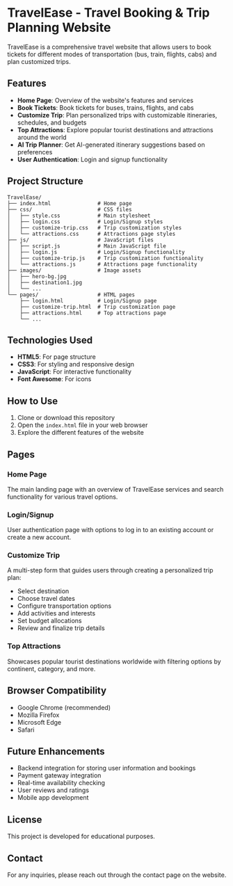 # TravelEase - Travel Booking & Trip Planning Website

TravelEase is a comprehensive travel website that allows users to book tickets for different modes of transportation (bus, train, flights, cabs) and plan customized trips.

## Features

- **Home Page**: Overview of the website's features and services
- **Book Tickets**: Book tickets for buses, trains, flights, and cabs
- **Customize Trip**: Plan personalized trips with customizable itineraries, schedules, and budgets
- **Top Attractions**: Explore popular tourist destinations and attractions around the world
- **AI Trip Planner**: Get AI-generated itinerary suggestions based on preferences
- **User Authentication**: Login and signup functionality

## Project Structure

```
TravelEase/
├── index.html               # Home page
├── css/                     # CSS files
│   ├── style.css            # Main stylesheet
│   ├── login.css            # Login/Signup styles
│   ├── customize-trip.css   # Trip customization styles
│   └── attractions.css      # Attractions page styles
├── js/                      # JavaScript files
│   ├── script.js            # Main JavaScript file
│   ├── login.js             # Login/Signup functionality
│   ├── customize-trip.js    # Trip customization functionality
│   └── attractions.js       # Attractions page functionality
├── images/                  # Image assets
│   ├── hero-bg.jpg
│   ├── destination1.jpg
│   └── ...
└── pages/                   # HTML pages
    ├── login.html           # Login/Signup page
    ├── customize-trip.html  # Trip customization page
    ├── attractions.html     # Top attractions page
    └── ...
```

## Technologies Used

- **HTML5**: For page structure
- **CSS3**: For styling and responsive design
- **JavaScript**: For interactive functionality
- **Font Awesome**: For icons

## How to Use

1. Clone or download this repository
2. Open the `index.html` file in your web browser
3. Explore the different features of the website

## Pages

### Home Page
The main landing page with an overview of TravelEase services and search functionality for various travel options.

### Login/Signup
User authentication page with options to log in to an existing account or create a new account.

### Customize Trip
A multi-step form that guides users through creating a personalized trip plan:
- Select destination
- Choose travel dates
- Configure transportation options
- Add activities and interests
- Set budget allocations
- Review and finalize trip details

### Top Attractions
Showcases popular tourist destinations worldwide with filtering options by continent, category, and more.

## Browser Compatibility

- Google Chrome (recommended)
- Mozilla Firefox
- Microsoft Edge
- Safari

## Future Enhancements

- Backend integration for storing user information and bookings
- Payment gateway integration
- Real-time availability checking
- User reviews and ratings
- Mobile app development

## License

This project is developed for educational purposes.

## Contact

For any inquiries, please reach out through the contact page on the website. 